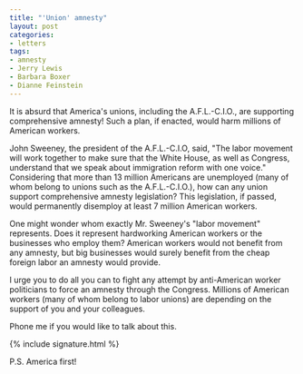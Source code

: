 ```yaml
---
title: "'Union' amnesty"
layout: post
categories:
- letters
tags:
- amnesty
- Jerry Lewis
- Barbara Boxer
- Dianne Feinstein
---
```


It is absurd that America's unions, including the A.F.L.-C.I.O., are supporting comprehensive amnesty! Such a plan, if enacted, would harm millions of American workers.

John Sweeney, the president of the A.F.L.-C.I.O, said, "The labor movement will work together to make sure that the White House, as well as Congress, understand that we speak about immigration reform with one voice." Considering that more than 13 million Americans are unemployed (many of whom belong to unions such as the A.F.L.-C.I.O.), how can any union support comprehensive amnesty legislation? This legislation, if passed, would permanently disemploy at least 7 million American workers.

One might wonder whom exactly Mr. Sweeney's "labor movement" represents. Does it represent hardworking American workers or the businesses who employ them? American workers would not benefit from any amnesty, but big businesses would surely benefit from the cheap foreign labor an amnesty would provide.

I urge you to do all you can to fight any attempt by anti-American worker politicians to force an amnesty through the Congress. Millions of American workers (many of whom belong to labor unions) are depending on the support of you and your colleagues.

Phone me if you would like to talk about this.

{% include signature.html %}

P.S. America first!